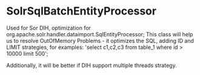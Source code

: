 SolrSqlBatchEntityProcessor
===========================

Used for Sor DIH, optimization for org.apache.solr.handler.dataimport.SqlEntityProcessor;
This class will help us to resolve OutOfMemory Problems - it optimizes the SQL, adding ID and LIMIT strategies, 
      for examples: 'select c1,c2,c3 from table_1  where id > 10000 limit 500';

Additionally, it will be better if DIH support multiple threads strategy.

